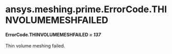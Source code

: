 # ansys.meshing.prime.ErrorCode.THINVOLUMEMESHFAILED

#### ErrorCode.THINVOLUMEMESHFAILED *= 137*

Thin volume meshing failed.

<!-- !! processed by numpydoc !! -->
